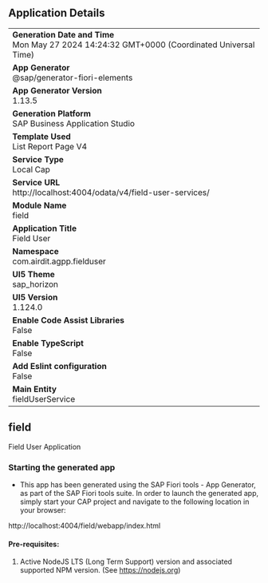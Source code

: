 ## Application Details
|               |
| ------------- |
|**Generation Date and Time**<br>Mon May 27 2024 14:24:32 GMT+0000 (Coordinated Universal Time)|
|**App Generator**<br>@sap/generator-fiori-elements|
|**App Generator Version**<br>1.13.5|
|**Generation Platform**<br>SAP Business Application Studio|
|**Template Used**<br>List Report Page V4|
|**Service Type**<br>Local Cap|
|**Service URL**<br>http://localhost:4004/odata/v4/field-user-services/
|**Module Name**<br>field|
|**Application Title**<br>Field User|
|**Namespace**<br>com.airdit.agpp.fielduser|
|**UI5 Theme**<br>sap_horizon|
|**UI5 Version**<br>1.124.0|
|**Enable Code Assist Libraries**<br>False|
|**Enable TypeScript**<br>False|
|**Add Eslint configuration**<br>False|
|**Main Entity**<br>fieldUserService|

## field

Field User Application

### Starting the generated app

-   This app has been generated using the SAP Fiori tools - App Generator, as part of the SAP Fiori tools suite.  In order to launch the generated app, simply start your CAP project and navigate to the following location in your browser:

http://localhost:4004/field/webapp/index.html

#### Pre-requisites:

1. Active NodeJS LTS (Long Term Support) version and associated supported NPM version.  (See https://nodejs.org)



